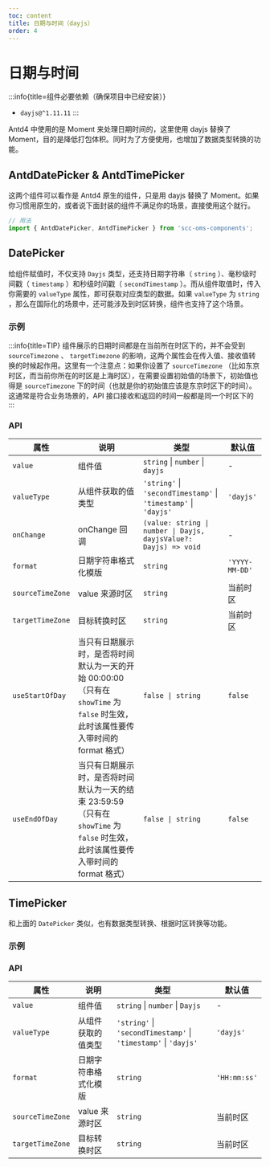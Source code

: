 ```yaml
---
toc: content
title: 日期与时间（dayjs）
order: 4
---
```


# 日期与时间

:::info{title=组件必要依赖（确保项目中已经安装）}
* `dayjs@^1.11.11`
:::

Antd4 中使用的是 Moment 来处理日期时间的，这里使用 dayjs 替换了 Moment，目的是降低打包体积。同时为了方便使用，也增加了数据类型转换的功能。

## AntdDatePicker & AntdTimePicker

这两个组件可以看作是 Antd4 原生的组件，只是用 dayjs 替换了 Moment。如果你习惯用原生的，或者说下面封装的组件不满足你的场景，直接使用这个就行。

```ts
// 用法
import { AntdDatePicker, AntdTimePicker } from 'scc-oms-components';
```

## DatePicker

给组件赋值时，不仅支持 `Dayjs` 类型，还支持日期字符串（ `string` ）、毫秒级时间戳（ `timestamp` ）和秒级时间戳（ `secondTimestamp` ）。而从组件取值时，传入你需要的 `valueType` 属性，即可获取对应类型的数据。如果 `valueType` 为 `string` ，那么在国际化的场景中，还可能涉及到时区转换，组件也支持了这个场景。

### 示例

<code src="./demo/datepicker-string.tsx"></code>
<code src="./demo/datepicker-timestamp.tsx"></code>
<code src="./demo/datepicker-secondtimestamp.tsx"></code>
<code src="./demo/datepicker-timezone.tsx"></code>

:::info{title=TIP}
组件展示的日期时间都是在当前所在时区下的，并不会受到 `sourceTimezone` 、 `targetTimezone` 的影响，这两个属性会在传入值、接收值转换的时候起作用。这里有一个注意点：如果你设置了 `sourceTimezone` （比如东京时区，而当前你所在的时区是上海时区），在需要设置初始值的场景下，初始值也得是 `sourceTimezone` 下的时间（也就是你的初始值应该是东京时区下的时间）。这通常是符合业务场景的，API 接口接收和返回的时间一般都是同一个时区下的
:::

### API

| 属性 | 说明 | 类型 | 默认值 |
| ---- | ---- | --- | ---- |
| `value` | 组件值 | `string` \| `number` \| `dayjs` | - |
| `valueType` | 从组件获取的值类型 | `'string'` \| `'secondTimestamp'` \| `'timestamp'` \| `'dayjs'` | `'dayjs'` |
| `onChange` | onChange 回调 | `(value: string \| number \| Dayjs, dayjsValue?: Dayjs) => void` | - |
| `format` | 日期字符串格式化模版 | `string` | `'YYYY-MM-DD'` |
| `sourceTimeZone` | value 来源时区 | `string` | 当前时区 |
| `targetTimeZone` | 目标转换时区 | `string` | 当前时区 |
| `useStartOfDay` | 当只有日期展示时，是否将时间默认为一天的开始 00:00:00（只有在 `showTime` 为 `false` 时生效，此时该属性要传入带时间的 format 格式） | `false \| string` | `false` |
| `useEndOfDay` | 当只有日期展示时，是否将时间默认为一天的结束 23:59:59（只有在 `showTime` 为 `false` 时生效，此时该属性要传入带时间的 format 格式） | `false \| string` | `false` |

## TimePicker

和上面的 `DatePicker` 类似，也有数据类型转换、根据时区转换等功能。

### 示例

<code src="./demo/timepicker-string.tsx"></code>
<code src="./demo/timepicker-timestamp.tsx"></code>
<code src="./demo/timepicker-secondtimestamp.tsx"></code>
<code src="./demo/timepicker-timezone.tsx"></code>

### API

| 属性 | 说明 | 类型 | 默认值 |
| --- | -----| ----- | ---- |
| `value` | 组件值 | `string` \| `number` \| `Dayjs` | - |
| `valueType` | 从组件获取的值类型 | `'string'` \| `'secondTimestamp'` \| `'timestamp'` \| `'dayjs'` | `'dayjs'` |
| `format` | 日期字符串格式化模版 | `string` | `'HH:mm:ss'` |
| `sourceTimeZone` | value 来源时区 | `string` | 当前时区 |
| `targetTimeZone` | 目标转换时区 | `string` | 当前时区 |
